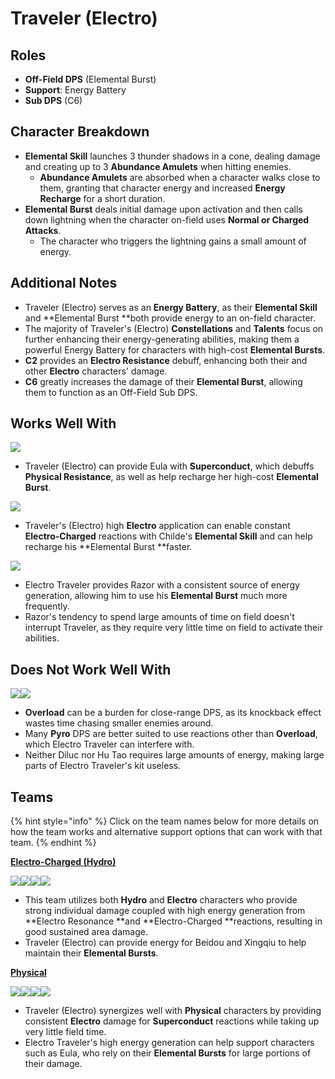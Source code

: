 # Traveler (Electro)

## Roles

* **Off-Field DPS** (Elemental Burst)
* **Support**: Energy Battery
* **Sub DPS** (C6)

## Character Breakdown

* **Elemental Skill** launches 3 thunder shadows in a cone, dealing damage and creating up to 3 **Abundance Amulets** when hitting enemies.
  * **Abundance Amulets** are absorbed when a character walks close to them, granting that character energy and increased **Energy Recharge** for a short duration.
* **Elemental Burst** deals initial damage upon activation and then calls down lightning when the character on-field uses **Normal **or** Charged Attacks**.
  * The character who triggers the lightning gains a small amount of energy.

## Additional Notes

* Traveler (Electro) serves as an **Energy Battery**, as their **Elemental Skill** and **Elemental Burst **both provide energy to an on-field character.
* The majority of Traveler's (Electro) **Constellations** and **Talents** focus on further enhancing their energy-generating abilities, making them a powerful Energy Battery for characters with high-cost **Elemental Bursts**.
* **C2** provides an **Electro Resistance** debuff, enhancing both their and other **Electro** characters' damage.
* **C6** greatly increases the damage of their **Elemental Burst**, allowing them to function as an Off-Field Sub DPS.

## Works Well With

![](../../.gitbook/assets/UI\_AvatarIcon\_Eula.png)

* Traveler (Electro) can provide Eula with **Superconduct**, which debuffs **Physical Resistance**, as well as help recharge her high-cost **Elemental Burst**.

![](../../.gitbook/assets/ui\_avataricon\_tartaglia.png)

* Traveler's (Electro) high **Electro** application can enable constant **Electro-Charged** reactions with Childe's **Elemental Skill** and can help recharge his **Elemental Burst **faster.

![](../../.gitbook/assets/UI\_AvatarIcon\_Razor.png)

* Electro Traveler provides Razor with a consistent source of energy generation, allowing him to use his **Elemental Burst** much more frequently.
* Razor's tendency to spend large amounts of time on field doesn't interrupt Traveler, as they require very little time on field to activate their abilities.

## Does Not Work Well With

![](../../.gitbook/assets/UI\_AvatarIcon\_Hutao.png)![](../../.gitbook/assets/UI\_AvatarIcon\_Diluc.png)

* **Overload** can be a burden for close-range DPS, as its knockback effect wastes time chasing smaller enemies around.
* Many **Pyro** DPS are better suited to use reactions other than **Overload**, which Electro Traveler can interfere with.
* Neither Diluc nor Hu Tao requires large amounts of energy, making large parts of Electro Traveler's kit useless.

## Teams

{% hint style="info" %}
Click on the team names below for more details on how the team works and alternative support options that can work with that team.
{% endhint %}

****[**Electro-Charged (Hydro)**](../../teams/electro-charged-hydro.md)****

![](../../.gitbook/assets/ui\_avataricon\_tartaglia.png)![](../../.gitbook/assets/UI\_AvatarIcon\_Beidou.png)![](../../.gitbook/assets/ui\_avataricon\_aether\_electro.png)![](../../.gitbook/assets/UI\_AvatarIcon\_Xingqiu.png)

* This team utilizes both **Hydro** and **Electro** characters who provide strong individual damage coupled with high energy generation from **Electro Resonance **and **Electro-Charged **reactions, resulting in good sustained area damage.
* Traveler (Electro) can provide energy for Beidou and Xingqiu to help maintain their **Elemental Bursts**.

****[**Physical**](../../teams/physical.md)****

![](../../.gitbook/assets/UI\_AvatarIcon\_Eula.png)![](../../.gitbook/assets/ui\_avataricon\_aether\_electro.png)![](../../.gitbook/assets/UI\_AvatarIcon\_Zhongli.png)![](../../.gitbook/assets/UI\_AvatarIcon\_Diona.png)

* Traveler (Electro) synergizes well with **Physical** characters by providing consistent **Electro** damage for **Superconduct** reactions while taking up very little field time.
* Electro Traveler's high energy generation can help support characters such as Eula, who rely on their **Elemental Bursts** for large portions of their damage.
